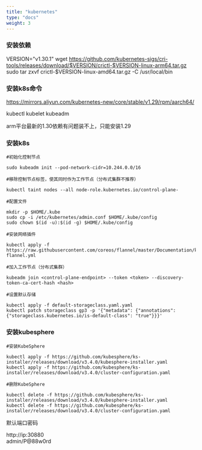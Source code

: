 ```yaml
---
title: "kubernetes"
type: "docs"
weight: 3
---
```


### 安装依赖

VERSION="v1.30.1"
wget https://github.com/kubernetes-sigs/cri-tools/releases/download/$VERSION/crictl-$VERSION-linux-arm64.tar.gz
sudo tar zxvf crictl-$VERSION-linux-amd64.tar.gz -C /usr/local/bin

### 安装k8s命令

https://mirrors.aliyun.com/kubernetes-new/core/stable/v1.29/rpm/aarch64/

kubectl
kubelet
kubeadm

arm平台最新的1.30依赖有问题装不上，只能安装1.29

### 安装k8s

```shell
#初始化控制节点

sudo kubeadm init --pod-network-cidr=10.244.0.0/16

#移除控制节点标签，使其同时作为工作节点（分布式集群不推荐）

kubectl taint nodes --all node-role.kubernetes.io/control-plane-

#配置文件

mkdir -p $HOME/.kube
sudo cp -i /etc/kubernetes/admin.conf $HOME/.kube/config
sudo chown $(id -u):$(id -g) $HOME/.kube/config

#安装网络插件

kubectl apply -f https://raw.githubusercontent.com/coreos/flannel/master/Documentation/kube-flannel.yml

#加入工作节点（分布式集群）

kubeadm join <control-plane-endpoint> --token <token> --discovery-token-ca-cert-hash <hash>

#设置默认存储

kubectl apply -f default-storageclass.yaml.yaml
kubectl patch storageclass gp3 -p '{"metadata": {"annotations": {"storageclass.kubernetes.io/is-default-class": "true"}}}'
```


### 安装kubesphere

```shell
#安装KubeSphere

kubectl apply -f https://github.com/kubesphere/ks-installer/releases/download/v3.4.0/kubesphere-installer.yaml
kubectl apply -f https://github.com/kubesphere/ks-installer/releases/download/v3.4.0/cluster-configuration.yaml

#删除KubeSphere

kubectl delete -f https://github.com/kubesphere/ks-installer/releases/download/v3.4.0/kubesphere-installer.yaml
kubectl delete -f https://github.com/kubesphere/ks-installer/releases/download/v3.4.0/cluster-configuration.yaml
```

默认端口密码

http://ip:30880  
admin/P@88w0rd
